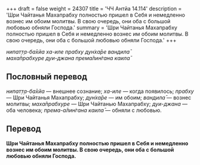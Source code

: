 +++
draft = false
weight = 24307
title = 'ЧЧ Антйа 14.114'
description = 'Шри Чайтанья Махапрабху полностью пришел в Себя и немедленно вознес им обоим молитвы. В свою очередь, они оба с большой любовью обняли Господа.'
summary = 'Шри Чайтанья Махапрабху полностью пришел в Себя и немедленно вознес им обоим молитвы. В свою очередь, они оба с большой любовью обняли Господа.'
+++

_нипат̣т̣а-ба̄хйа ха-иле прабху дун̇ха̄ре вандила̄  
маха̄прабхуре дуи-джана према̄лин̇гана каила̄_

## Пословный перевод

_нипат̣т̣а_\-_ба̄хйа_ — внешнее сознание; _ха_\-_иле_ — когда появилось; _прабху_ — Шри Чайтанья Махапрабху; _дун̇ха̄ре_ — им обоим; _вандила̄_ — вознес молитвы; _маха̄прабхуре_ — Шри Чайтанью Махапрабху; _дуи_\-_джана_ — оба человека; _према_\-_а̄лин̇гана_ _каила̄_ — обняли с любовью.

## Перевод

**Шри Чайтанья Махапрабху полностью пришел в Себя и немедленно вознес им обоим молитвы. В свою очередь, они оба с большой любовью обняли Господа.**
